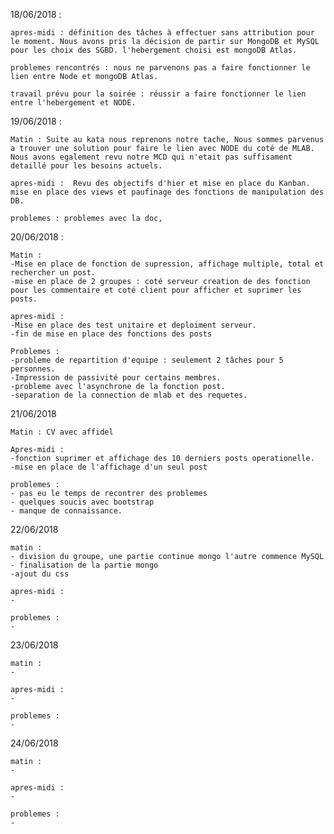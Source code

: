 18/06/2018 : 

    apres-midi : définition des tâches à effectuer sans attribution pour le moment. Nous avons pris la décision de partir sur MongoDB et MySQL pour les choix des SGBD. l'hebergement choisi est mongoDB Atlas. 

    problemes rencontrés : nous ne parvenons pas a faire fonctionner le lien entre Node et mongoDB Atlas.

    travail prévu pour la soirée : réussir a faire fonctionner le lien entre l'hebergement et NODE.


19/06/2018 : 

    Matin : Suite au kata nous reprenons notre tache, Nous sommes parvenus a trouver une solution pour faire le lien avec NODE du coté de MLAB. Nous avons egalement revu notre MCD qui n'etait pas suffisament detaillé pour les besoins actuels.

    apres-midi :  Revu des objectifs d'hier et mise en place du Kanban. mise en place des views et paufinage des fonctions de manipulation des DB.

    problemes : problemes avec la doc,  

20/06/2018 : 

    Matin : 
    -Mise en place de fonction de supression, affichage multiple, total et rechercher un post.
    -mise en place de 2 groupes : coté serveur creation de des fonction pour les commentaire et coté client pour afficher et suprimer les posts. 

    apres-midi : 
    -Mise en place des test unitaire et deploiment serveur.
    -fin de mise en place des fonctions des posts

    Problemes : 
    -probleme de repartition d'equipe : seulement 2 tâches pour 5 personnes.
    -Impression de passivité pour certains membres.
    -probleme avec l'asynchrone de la fonction post.
    -separation de la connection de mlab et des requetes.

21/06/2018

    Matin : CV avec affidel

    Apres-midi : 
    -fonction suprimer et affichage des 10 derniers posts operationelle.
    -mise en place de l'affichage d'un seul post

    problemes :
    - pas eu le temps de recontrer des problemes
    - quelques soucis avec bootstrap
    - manque de connaissance.

22/06/2018

    matin : 
    - division du groupe, une partie continue mongo l'autre commence MySQL
    - finalisation de la partie mongo
    -ajout du css

    apres-midi :
    -

    problemes :
    - 

23/06/2018

    matin : 
    -

    apres-midi :
    -

    problemes :
    -

24/06/2018

    matin : 
    -

    apres-midi :
    -

    problemes :
    -
